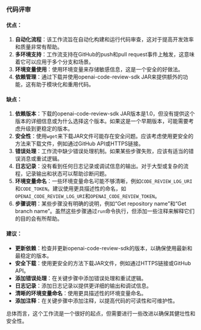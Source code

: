 ### 代码评审

#### 优点：

1. **自动化流程**：该工作流旨在自动化构建和运行代码审查，这对于提高开发效率和质量非常有帮助。
2. **多环境支持**：工作流支持在GitHub的push和pull request事件上触发，这意味着它可以应用于多个分支和场景。
3. **环境变量使用**：使用环境变量来存储敏感信息，这是一个安全的好做法。
4. **依赖管理**：通过下载并使用openai-code-review-sdk JAR来提供额外的功能，这有助于模块化和重用代码。

#### 缺点：

1. **依赖版本**：下载的openai-code-review-sdk JAR版本是1.0，但没有提供这个版本的详细信息或为什么选择这个版本。如果这是一个早期版本，可能需要考虑升级到更稳定的版本。
2. **安全性**：使用`wget`来下载JAR文件可能存在安全问题。应该考虑使用更安全的方法来下载文件，例如通过GitHub API或HTTPS链接。
3. **错误处理**：工作流中缺少错误处理机制。如果某些步骤失败，应该有适当的错误消息或重试逻辑。
4. **日志记录**：没有看到任何日志记录或调试信息的输出。对于大型或复杂的流程，记录输出和状态可以帮助诊断问题。
5. **环境变量命名**：一些环境变量命名可能不够清晰，例如`CODE_REVIEW_LOG_URI`和`CODE_TOKEN`。建议使用更具描述性的命名，如`OPENAI_CODE_REVIEW_LOG_URI`和`OPENAI_CODE_REVIEW_TOKEN`。
6. **步骤说明**：某些步骤没有明确的说明，例如“Get repository name”和“Get branch name”。虽然这些步骤通过`run`命令执行，但添加一些注释来解释它们的目的会有所帮助。

#### 建议：

- **更新依赖**：检查并更新openai-code-review-sdk的版本，以确保使用最新和最稳定的版本。
- **安全下载**：使用更安全的方法下载JAR文件，例如通过HTTPS链接或GitHub API。
- **添加错误处理**：在关键步骤中添加错误处理和重试逻辑。
- **日志记录**：添加日志记录以提供更详细的输出和调试信息。
- **清晰的环境变量命名**：使用更具描述性的环境变量命名。
- **添加注释**：在关键步骤中添加注释，以提高代码的可读性和可维护性。

总体而言，这个工作流是一个很好的起点，但需要进行一些改进以确保其健壮性和安全性。